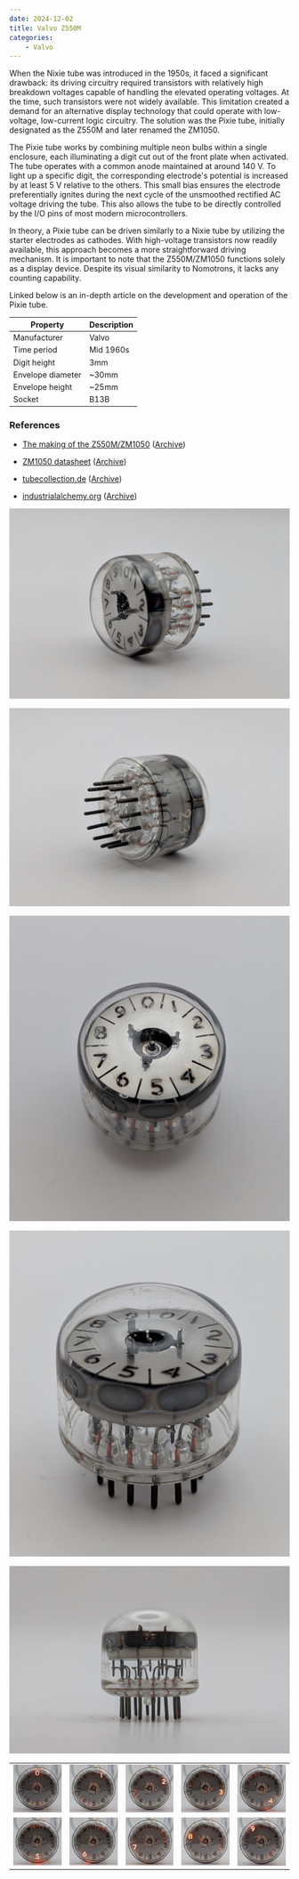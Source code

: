 ```yaml
---
date: 2024-12-02
title: Valvo Z550M
categories:
    - Valvo
---
```


When the Nixie tube was introduced in the 1950s, it faced a significant drawback: its driving circuitry required transistors with relatively high breakdown voltages capable of handling the elevated operating voltages. At the time, such transistors were not widely available. This limitation created a demand for an alternative display technology that could operate with low-voltage, low-current logic circuitry. The solution was the Pixie tube, initially designated as the Z550M and later renamed the ZM1050.

The Pixie tube works by combining multiple neon bulbs within a single enclosure, each illuminating a digit cut out of the front plate when activated. The tube operates with a common anode maintained at around 140 V. To light up a specific digit, the corresponding electrode's potential is increased by at least 5 V relative to the others. This small bias ensures the electrode preferentially ignites during the next cycle of the unsmoothed rectified AC voltage driving the tube. This also allows the tube to be directly controlled by the I/O pins of most modern microcontrollers.

In theory, a Pixie tube can be driven similarly to a Nixie tube by utilizing the starter electrodes as cathodes. With high-voltage transistors now readily available, this approach becomes a more straightforward driving mechanism. It is important to note that the Z550M/ZM1050 functions solely as a display device. Despite its visual similarity to Nomotrons, it lacks any counting capability.

Linked below is an in-depth article on the development and operation of the Pixie tube.

| Property          | Description    |
|-------------------|----------------|
| Manufacturer      | Valvo          |
| Time period       | Mid 1960s      |
| Digit height      | 3mm            |
| Envelope diameter | ~30mm          |
| Envelope height   | ~25mm          |
| Socket            | B13B           |

### References

- [The making of the Z550M/ZM1050](https://www.dos4ever.com/Z550M/Z550M.html) ([Archive](https://web.archive.org/web/20241017000315/https://www.dos4ever.com/Z550M/Z550M.html))

- [ZM1050 datasheet](https://www.tube-tester.com/sites/nixie/dat_arch/ZM1050_Z550M_philips_01.pdf) ([Archive](https://web.archive.org/web/20240712014010/http://www.tube-tester.com/sites/nixie/dat_arch/ZM1050_Z550M_philips_01.pdf))

- [tubecollection.de](https://www.tubecollection.de/ura/pixie.htm) ([Archive](https://web.archive.org/web/20240424052957/https://www.tubecollection.de/ura/pixie.htm))

- [industrialalchemy.org](https://www.industrialalchemy.org/articleview.php?item=1116) ([Archive](https://web.archive.org/web/20240929185838/https://www.industrialalchemy.org/articleview.php?item=1116))

[![Valvo Z550M](assets/1.jpg)](assets/1.jpg)

[![Valvo Z550M](assets/2.jpg)](assets/2.jpg)

[![Valvo Z550M](assets/3.jpg)](assets/3.jpg)

[![Valvo Z550M](assets/4.jpg)](assets/4.jpg)

[![Valvo Z550M](assets/5.jpg)](assets/5.jpg)

<table>
    <tr>
        <td>
            <a href="assets/6.jpg">
                <img src="assets/6.jpg">
            </a>
        </td>
        <td>
            <a href="assets/7.jpg">
                <img src="assets/7.jpg">
            </a>
        </td>
        <td>
            <a href="assets/8.jpg">
                <img src="assets/8.jpg">
            </a>
        </td>
         <td>
            <a href="assets/9.jpg">
                <img src="assets/9.jpg">
            </a>
        </td>
        <td>
            <a href="assets/10.jpg">
                <img src="assets/10.jpg">
            </a>
        </td>
    </tr>
    <tr>
        <td>
            <a href="assets/11.jpg">
                <img src="assets/11.jpg">
            </a>
        </td>
        <td>
            <a href="assets/12.jpg">
                <img src="assets/12.jpg">
            </a>
        </td>
        <td>
            <a href="assets/13.jpg">
                <img src="assets/13.jpg">
            </a>
        </td>
         <td>
            <a href="assets/14.jpg">
                <img src="assets/14.jpg">
            </a>
        </td>
        <td>
            <a href="assets/15.jpg">
                <img src="assets/15.jpg">
            </a>
        </td>
    </tr>
</table>
